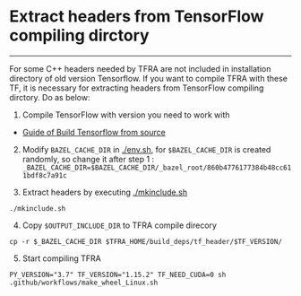 # Extract headers from TensorFlow compiling dirctory
-----------------

For some C++ headers needed by TFRA are not included in installation directory of old version Tensorflow.
If you want to compile TFRA with these TF, it is necessary for extracting headers from TensorFlow compiling dirctory. 
Do as below:

1. Compile TensorFlow with version you need to work with
- [Guide of Build Tensorflow from source](https://www.tensorflow.org/install/source)

2. Modify `BAZEL_CACHE_DIR` in [./env.sh](./env.sh), for `$BAZEL_CACHE_DIR` is created randomly, 
so change it after step 1 :
`_BAZEL_CACHE_DIR=$BAZEL_CACHE_DIR/_bazel_root/860b4776177384b48cc611bdf8c7a91c`

3. Extract headers by executing [./mkinclude.sh](./mkinclude.sh)
```shell script
./mkinclude.sh
```

4. Copy `$OUTPUT_INCLUDE_DIR` to TFRA compile direcory
```shell script
cp -r $_BAZEL_CACHE_DIR $TFRA_HOME/build_deps/tf_header/$TF_VERSION/
```

5. Start compiling TFRA
```shell script
PY_VERSION="3.7" TF_VERSION="1.15.2" TF_NEED_CUDA=0 sh .github/workflows/make_wheel_Linux.sh
```
